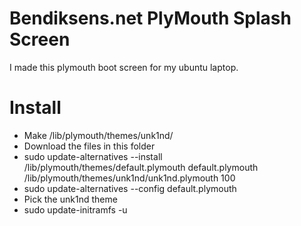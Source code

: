 # Bendiksens.net PlyMouth Splash Screen #

I made this plymouth boot screen for my ubuntu laptop.

# Install #

- Make /lib/plymouth/themes/unk1nd/
- Download the files in this folder
- sudo update-alternatives --install /lib/plymouth/themes/default.plymouth default.plymouth /lib/plymouth/themes/unk1nd/unk1nd.plymouth 100
- sudo update-alternatives --config default.plymouth
- Pick the unk1nd theme
- sudo update-initramfs -u

